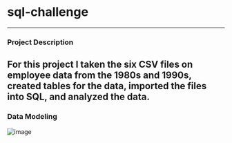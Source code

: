 # sql-challenge
---
### Project Description
For this project I taken the six CSV files on employee data from the 1980s and 1990s, created tables for the data, imported the files into SQL, and analyzed the data.  
---
### Data Modeling
![image](https://github.com/Faith-Hall/sql-challenge/assets/135525815/62490812-c5e6-4063-82e0-58d34a2bceb9)
